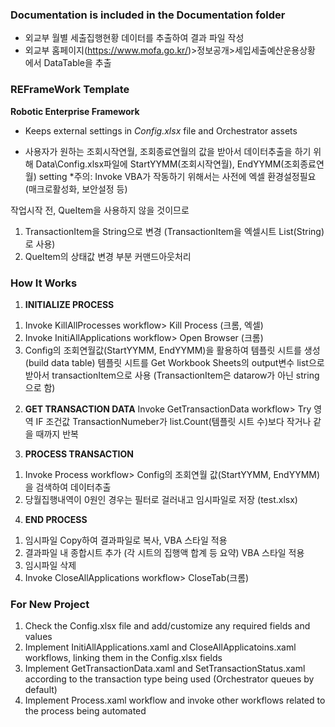 ### Documentation is included in the Documentation folder ###
- 외교부 월별 세출집행현황 데이터를 추출하여 결과 파일 작성
- 외교부 홈페이지(https://www.mofa.go.kr/)>정보공개>세입세출예산운용상황 에서 DataTable을 추출

### REFrameWork Template ###
**Robotic Enterprise Framework**
* Keeps external settings in *Config.xlsx* file and Orchestrator assets

* 사용자가 원하는 조회시작연월, 조회종료연월의 값을 받아서 데이터추출을 하기 위해
  Data\Config.xlsx파일에 StartYYMM(조회시작연월), EndYYMM(조회종료연월) setting
*주의: Invoke VBA가 작동하기 위해서는 사전에 엑셀 환경설정필요(매크로활성화, 보안설정 등)

작업시작 전,  QueItem을 사용하지 않을 것이므로
1. TransactionItem을 String으로 변경 (TransactionItem을 엑셀시트 List(String)로 사용)
2. QueItem의 상태값 변경 부분 커맨드아웃처리

### How It Works ###

1. **INITIALIZE PROCESS**
1) Invoke KillAllProcesses workflow> Kill Process (크롬, 엑셀)
2) Invoke InitiAllApplications workflow> Open Browser (크롬)
3) Config의 조회연월값(StartYYMM, EndYYMM)을 활용하여 템플릿 시트를 생성(build data table)
   템플릿 시트를 Get Workbook Sheets의 output변수 list<String>으로 받아서 transactionItem으로 사용
   (TransactionItem은 datarow가 아닌 string으로 함)

2. **GET TRANSACTION DATA**
Invoke GetTransactionData workflow> Try 영역 
IF 조건값 TransactionNumeber가 list.Count(템플릿 시트 수)보다 작거나 같을 때까지 반복

3. **PROCESS TRANSACTION**
1) Invoke Process workflow> Config의 조회연월 값(StartYYMM, EndYYMM)을 검색하여 데이터추출 
2) 당월집행내역이 0원인 경우는 필터로 걸러내고 임시파일로 저장 (test.xlsx)

4. **END PROCESS**
1) 임시파일 Copy하여 결과파일로 복사, VBA 스타일 적용
2) 결과파일 내 종합시트 추가 (각 시트의 집행액 합계 등 요약) VBA 스타일 적용
3) 임시파일 삭제
4) Invoke CloseAllApplications workflow> CloseTab(크롬)

### For New Project ###

1. Check the Config.xlsx file and add/customize any required fields and values
2. Implement InitiAllApplications.xaml and CloseAllApplicatoins.xaml workflows, linking them in the Config.xlsx fields
3. Implement GetTransactionData.xaml and SetTransactionStatus.xaml according to the transaction type being used (Orchestrator queues by default)
4. Implement Process.xaml workflow and invoke other workflows related to the process being automated
